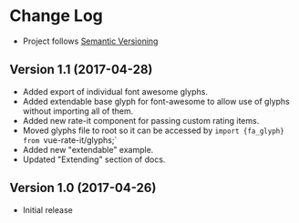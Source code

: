 # Change Log
- Project follows [Semantic Versioning](http://semver.org/)

## Version 1.1 (2017-04-28)
- Added export of individual font awesome glyphs.
- Added extendable base glyph for font-awesome to allow use of glyphs without importing all of them.
- Added new rate-it component for passing custom rating items.
- Moved glyphs file to root so it can be accessed by `import {fa_glyph} from `vue-rate-it/glyphs;` 
- Added new "extendable" example.
- Updated "Extending" section of docs.

## Version 1.0 (2017-04-26)
- Initial release





